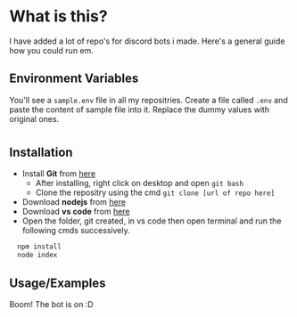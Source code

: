 
# What is this?

I have added a lot of repo's for discord bots i made. Here's a general guide how you could run em.




## Environment Variables

You'll see a `sample.env` file in all my repositries. Create a file called `.env` and paste the content of sample file into it.
Replace the dummy values with original ones.
#


## Installation

- Install **Git** from [here](https://git-scm.com/download)
    - After installing, right click on desktop and open `git bash`
    - Clone the repositry using the cmd `git clone [url of repo here]`
- Download **nodejs** from [here](https://nodejs.org/en/)
- Download **vs code** from [here](https://code.visualstudio.com/download)
- Open the folder, git created, in vs code then open terminal and run the following cmds successively.
```bash
  npm install
  node index
```
    
## Usage/Examples

Boom! The bot is on :D

